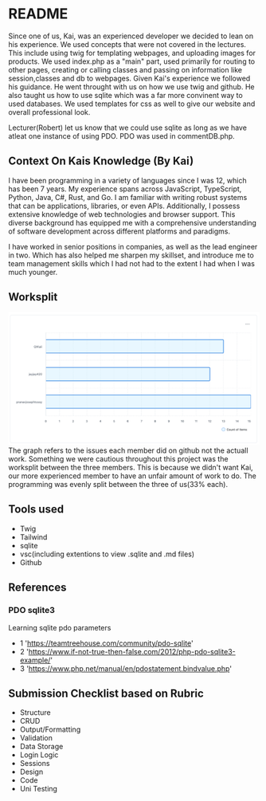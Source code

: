 # README

Since one of us, Kai, was an experienced developer we decided to lean on his experience. We used concepts that were not covered in the lectures. This include using twig for templating webpages, and uploading images for products.
We used index.php as a "main" part, used primarily for routing to other pages, creating or calling classes and passing on information like session,classes and db to webpages. Given Kai's experience we followed his guidance. He went throught with us on how we use twig and github. He also taught us how to use sqlite which was a far more convinent way to used databases. We used templates for css as well to give our website and overall professional look.

Lecturer(Robert) let us know that we could use sqlite as long as we have atleat one instance of using PDO. PDO was used in commentDB.php.

## Context On Kais Knowledge (By Kai)

I have been programming in a variety of languages since I was 12, which has been 7 years. My experience spans across JavaScript, TypeScript, Python, Java, C#, Rust, and Go. I am familiar with writing robust systems that can be applications, libraries, or even APIs. Additionally, I possess extensive knowledge of web technologies and browser support. This diverse background has equipped me with a comprehensive understanding of software development across different platforms and paradigms.

I have worked in senior positions in companies, as well as the lead engineer in two. Which has also helped me sharpen my skillset, and introduce me to team management skills which I had not had to the extent I had when I was much younger.

## Worksplit
![alt text](image.png)
The graph refers to the issues each member did on github not the actuall work. Something we were cautious throughout this project was the worksplit between the three members. This is because we didn't want Kai, our more experienced member to have an unfair amount of work to do. The programming was evenly split between the three of us(33% each). 

## Tools used
- Twig
- Tailwind
- sqlite
- vsc(including extentions to view .sqlite and .md files)
- Github

## References
### PDO sqlite3
Learning sqlite pdo parameters 
- 1 'https://teamtreehouse.com/community/pdo-sqlite'
- 2 'https://www.if-not-true-then-false.com/2012/php-pdo-sqlite3-example/'
- 3 'https://www.php.net/manual/en/pdostatement.bindvalue.php'

## Submission Checklist based on Rubric
- Structure
- CRUD
- Output/Formatting
- Validation
- Data Storage
- Login Logic
- Sessions
- Design
- Code 
- Uni Testing

